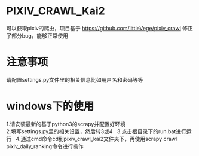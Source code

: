 # PIXIV_CRAWL_Kai2
可以获取pixiv的爬虫，项目基于 https://github.com/littleVege/pixiv_crawl 修正了部分bug，能够正常使用

# 注意事项
请配置settings.py文件里的相关信息比如用户名和密码等等

# windows下的使用
1.请安装最新的基于python3的scrapy并配置好环境  
2.填写settings.py里的相关设置，然后转3或4  
3.点击根目录下的run.bat进行运行  
4.通过cmd命令cd到pixiv_crawl_kai2文件夹下，再使用scrapy crawl pixiv_daily_ranking命令进行操作
